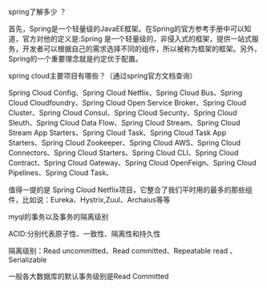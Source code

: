 spring了解多少 ？

首先，Spring是一个轻量级的JavaEE框架。在Spring的官方参考手册中可以知道，官方对他的定义是:Spring 是一个轻量级的，非侵入式的框架，提供一站式服务，开发者可以根据自己的需求选择不同的组件，所以被称为框架的框架。另外，Spring的一个重要理念就是约定优于配置。



spring cloud主要项目有哪些？（通过spring官方文档查询）

Spring Cloud Config、Spring Cloud Netflix、Spring Cloud Bus、Spring Cloud Cloudfoundry、Spring Cloud Open Service Broker、Spring Cloud Cluster、Spring Cloud Consul、Spring Cloud Security、Spring Cloud Sleuth、Spring Cloud Data Flow、Spring Cloud Stream、Spring Cloud Stream App Starters、Spring Cloud Task、Spring Cloud Task App Starters、Spring Cloud Zookeeper、Spring Cloud AWS、Spring Cloud Connectors、Spring Cloud Starters、Spring Cloud CLI、Spring Cloud Contract、Spring Cloud Gateway、Spring Cloud OpenFeign、Spring Cloud Pipelines、Spring Cloud Task、

值得一提的是 Spring Cloud Netflix项目，它整合了我们平时用的最多的那些组件，比如说：Eureka、Hystrix,Zuul、Archaius等等



myql的事务以及事务的隔离级别

ACID:分别代表原子性、一致性、隔离性和持久性

隔离级别：Read uncommitted、Read committed、Repeatable read 、Serializable

一般各大数据库的默认事务级别是Read Committed